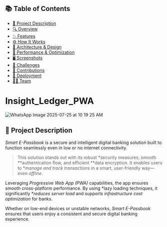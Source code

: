 ## 📚 Table of Contents

- [📝 Project Description](#-project-description)
- [🔍 Overview](#-overview)
- [✨ Features](#-features)
- [⚙ How It Works](#-how-it-works)
- [🧱 Architecture & Design](#-architecture--design)
- [🚀 Performance & Optimization](#-performance--optimization)
- [🖥 Screenshots](#-screenshots)
- [🚧 Challenges](#-challenges)
- [🤝 Contributions](#-contributions)
- [🚀 Deployment](#-deployment)
- [👨‍💻 Team](#-team)


# Insight_Ledger_PWA
![WhatsApp Image 2025-07-25 at 10 19 25 AM](https://github.com/user-attachments/assets/594be1b4-6c94-4566-9ce6-362ab7793e0f)
## 📝 Project Description

*Smart E-Passbook* is a secure and intelligent digital banking solution built to function seamlessly even in low or no internet connectivity.

> This solution stands out with its robust *security measures, smooth **authentication flow, and efficient **data encryption. It enables users to **manage and track transactions* in a smart, user-friendly way—*even offline*.

Leveraging *Progressive Web App (PWA)* capabilities, the app ensures smooth cross-platform performance. By using *lazy loading techniques, it significantly **reduces server load* and supports *infrastructure cost optimization* for banks.

Whether on low-end devices or unstable networks, *Smart E-Passbook* ensures that users enjoy a consistent and secure digital banking experience.

